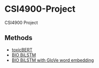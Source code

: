# CSI4900-Project
CSI4900 Project

## Methods
* [toxicBERT](https://github.com/KaishuoWang/CSI4900-Project/tree/main/toxicBERT)
* [BIO BiLSTM](https://github.com/KaishuoWang/CSI4900-Project/tree/main/BIO_LSTM)
* [BIO BiLSTM with GloVe word embedding](https://github.com/KaishuoWang/CSI4900-Project/tree/main/BIO_LSTM_GloVe)